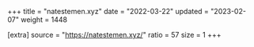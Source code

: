 +++
title = "natestemen.xyz"
date = "2022-03-22"
updated = "2023-02-07"
weight = 1448

[extra]
source = "https://natestemen.xyz/"
ratio = 57
size = 1
+++
